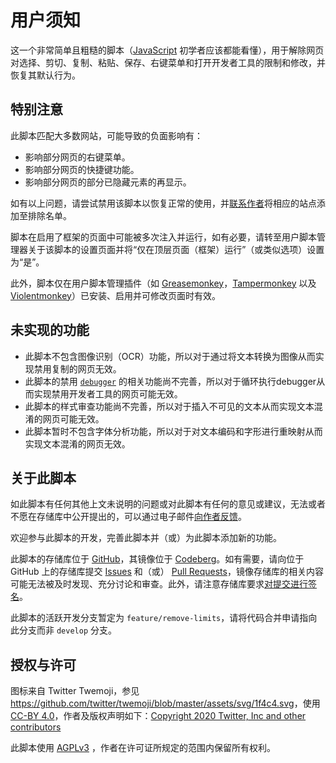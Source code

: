 # 用户须知

这一个非常简单且粗糙的脚本（[JavaScript](https://developer.mozilla.org/zh-CN/docs/Web/JavaScript) 初学者应该都能看懂），用于解除网页对选择、剪切、复制、粘贴、保存、右键菜单和打开开发者工具的限制和修改，并恢复其默认行为。

## 特别注意

此脚本匹配大多数网站，可能导致的负面影响有：

- 影响部分网页的右键菜单。
- 影响部分网页的快捷键功能。
- 影响部分网页的部分已隐藏元素的再显示。

如有以上问题，请尝试禁用该脚本以恢复正常的使用，并[联系作者](mailto:HL-Bo<hl-bo@outlook.com>?cc=EMail%20Robot%20of%20HL-Bo<hl_bot@163.com>&subject=Application%20of%20Adding%20An%20Exclusion%20Rule%20for%20user-script%2fremove-limits "发送关于将某页面添加至此脚本排除名单的申请")将相应的站点添加至排除名单。

脚本在启用了框架的页面中可能被多次注入并运行，如有必要，请转至用户脚本管理器关于该脚本的设置页面并将“仅在顶层页面（框架）运行”（或类似选项）设置为“是”。

此外，脚本仅在用户脚本管理插件（如 [Greasemonkey](https://www.greasespot.net/ "油猴")，[Tampermonkey](https://www.tampermonkey.net/ "篡改猴") 以及 [Violentmonkey](https://violentmonkey.github.io/ "暴力猴")）已安装、启用并可修改页面时有效。

## 未实现的功能

- 此脚本不包含图像识别（OCR）功能，所以对于通过将文本转换为图像从而实现禁用复制的网页无效。
- 此脚本的禁用 [`debugger`](https://developer.mozilla.org/zh-CN/docs/Web/JavaScript/Reference/Statements/debugger) 的相关功能尚不完善，所以对于循环执行debugger从而实现禁用开发者工具的网页可能无效。
- 此脚本的样式审查功能尚不完善，所以对于插入不可见的文本从而实现文本混淆的网页可能无效。
- 此脚本暂时不包含字体分析功能，所以对于对文本编码和字形进行重映射从而实现文本混淆的网页无效。

## 关于此脚本

如此脚本有任何其他上文未说明的问题或对此脚本有任何的意见或建议，无法或者不愿在存储库中公开提出的，可以通过电子邮件[向作者反馈](mailto:HL-Bo<hl-bo@outlook.com>?cc=EMail%20Robot%20of%20HL-Bo<hl_bot@163.com>&subject=Comments%20or%20Suggestions%20for%20user-script%2fremove-limits "发送关于此脚本的意见或建议")。

欢迎参与此脚本的开发，完善此脚本并（或）为此脚本添加新的功能。

此脚本的存储库位于 [GitHub](https://github.com/HL-Bo/user-script)，其镜像位于 [Codeberg](https://codeberg.org/HL-Bo/user-script)。如有需要，请向位于 GitHub 上的存储库提交 [Issues](https://github.com/HL-Bo/user-script/issues) 和（或） [Pull Requests](https://github.com/HL-Bo/user-script/pulls)，镜像存储库的相关内容可能无法被及时发现、充分讨论和审查。此外，请注意存储库要求[对提交进行签名](https://docs.github.com/zh/authentication/managing-commit-signature-verification/signing-commits)。

此脚本的活跃开发分支暂定为 `feature/remove-limits`，请将代码合并申请指向此分支而非 `develop` 分支。

## 授权与许可

图标来自 Twitter Twemoji，参见 <https://github.com/twitter/twemoji/blob/master/assets/svg/1f4c4.svg>，使用 [CC-BY 4.0](https://creativecommons.org/licenses/by/4.0/ "知识共享公共许可协议 - 署名 4.0 国际")，作者及版权声明如下：[Copyright 2020 Twitter, Inc and other contributors](https://github.com/twitter/twemoji)

此脚本使用 [AGPLv3](https://www.gnu.org/licenses/agpl-3.0.html "GNU Affero通用公共许可证") ，作者在许可证所规定的范围内保留所有权利。
